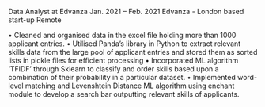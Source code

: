 Data Analyst at Edvanza Jan. 2021 – Feb. 2021
Edvanza - London based start-up Remote

• Cleaned and organised data in the excel file holding more than 1000 applicant entries.
• Utilised Panda’s library in Python to extract relevant skills data from the large pool of applicant entries and stored
them as sorted lists in pickle files for efficient processing
• Incorporated ML algorithm ‘TFIDF’ through Sklearn to classify and order skills based upon a combination of their
probability in a particular dataset.
• Implemented word-level matching and Levenshtein Distance ML algorithm using enchant module to develop a
search bar outputting relevant skills of applicants.
